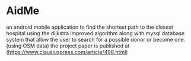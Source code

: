# AidMe
an android mobile application to find the shortest path to the closest hospital using the dijkstra improved algorithm along with mysql database system that allow the user to search for a possible donor or become one. (using OSM data)
the project paper is published at (https://www.clausiuspress.com/article/498.html)
